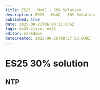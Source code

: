 ```yaml
---
title: ES25 - ModC - 30% Solution
description: ES25 - ModC - 30% Solution
published: true
date: 2025-08-21T06:00:11.836Z
tags: es25-cisco, es25
editor: markdown
dateCreated: 2025-06-26T08:57:53.009Z
---
```


# ES25 30% solution

## NTP